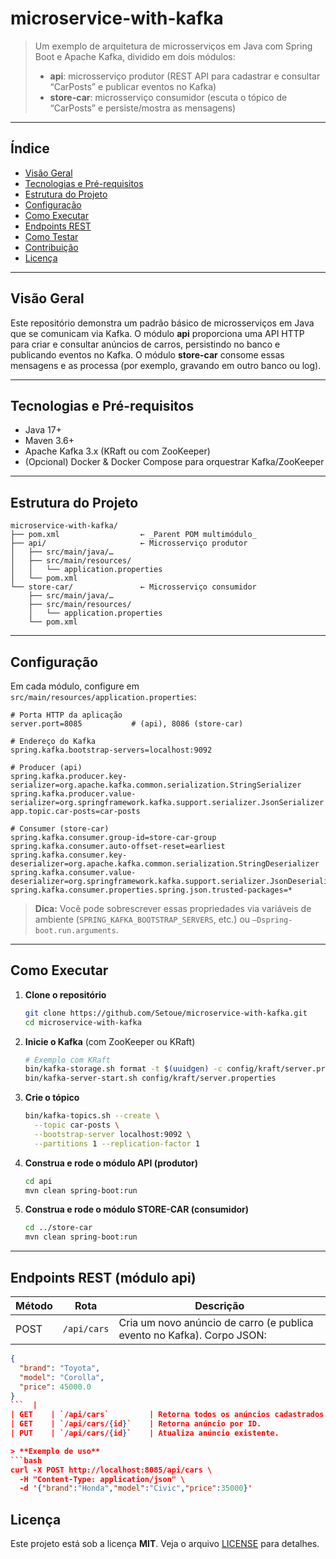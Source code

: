 # microservice-with-kafka

> Um exemplo de arquitetura de microsserviços em Java com Spring Boot e Apache Kafka, dividido em dois módulos:
>
> * **api**: microsserviço produtor (REST API para cadastrar e consultar “CarPosts” e publicar eventos no Kafka)
> * **store-car**: microsserviço consumidor (escuta o tópico de “CarPosts” e persiste/mostra as mensagens)

---

## Índice

* [Visão Geral](#vis%C3%A3o-geral)
* [Tecnologias e Pré-requisitos](#tecnologias-e-pr%C3%A9-requisitos)
* [Estrutura do Projeto](#estrutura-do-projeto)
* [Configuração](#configura%C3%A7%C3%A3o)
* [Como Executar](#como-executar)
* [Endpoints REST](#endpoints-rest)
* [Como Testar](#como-testar)
* [Contribuição](#contribui%C3%A7%C3%A3o)
* [Licença](#licen%C3%A7a)

---

## Visão Geral

Este repositório demonstra um padrão básico de microsserviços em Java que se comunicam via Kafka. O módulo **api** proporciona uma API HTTP para criar e consultar anúncios de carros, persistindo no banco e publicando eventos no Kafka. O módulo **store-car** consome essas mensagens e as processa (por exemplo, gravando em outro banco ou log).

---

## Tecnologias e Pré-requisitos

* Java 17+
* Maven 3.6+
* Apache Kafka 3.x (KRaft ou com ZooKeeper)
* (Opcional) Docker & Docker Compose para orquestrar Kafka/ZooKeeper

---

## Estrutura do Projeto

```
microservice-with-kafka/
├── pom.xml                  ← _Parent POM multimódulo_
├── api/                     ← Microsserviço produtor
│   ├── src/main/java/…  
│   ├── src/main/resources/
│   │   └── application.properties  
│   └── pom.xml  
└── store-car/               ← Microsserviço consumidor
    ├── src/main/java/…  
    ├── src/main/resources/
    │   └── application.properties  
    └── pom.xml  
```

---

## Configuração

Em cada módulo, configure em `src/main/resources/application.properties`:

```properties
# Porta HTTP da aplicação
server.port=8085           # (api), 8086 (store-car)

# Endereço do Kafka
spring.kafka.bootstrap-servers=localhost:9092

# Producer (api)
spring.kafka.producer.key-serializer=org.apache.kafka.common.serialization.StringSerializer
spring.kafka.producer.value-serializer=org.springframework.kafka.support.serializer.JsonSerializer
app.topic.car-posts=car-posts

# Consumer (store-car)
spring.kafka.consumer.group-id=store-car-group
spring.kafka.consumer.auto-offset-reset=earliest
spring.kafka.consumer.key-deserializer=org.apache.kafka.common.serialization.StringDeserializer
spring.kafka.consumer.value-deserializer=org.springframework.kafka.support.serializer.JsonDeserializer
spring.kafka.consumer.properties.spring.json.trusted-packages=*
```

> **Dica:** Você pode sobrescrever essas propriedades via variáveis de ambiente (`SPRING_KAFKA_BOOTSTRAP_SERVERS`, etc.) ou `–Dspring-boot.run.arguments`.

---

## Como Executar

1. **Clone o repositório**

   ```bash
   git clone https://github.com/Setoue/microservice-with-kafka.git
   cd microservice-with-kafka
   ```

2. **Inicie o Kafka** (com ZooKeeper ou KRaft)

   ```bash
   # Exemplo com KRaft
   bin/kafka-storage.sh format -t $(uuidgen) -c config/kraft/server.properties
   bin/kafka-server-start.sh config/kraft/server.properties
   ```

3. **Crie o tópico**

   ```bash
   bin/kafka-topics.sh --create \
     --topic car-posts \
     --bootstrap-server localhost:9092 \
     --partitions 1 --replication-factor 1
   ```

4. **Construa e rode o módulo API (produtor)**

   ```bash
   cd api
   mvn clean spring-boot:run
   ```

5. **Construa e rode o módulo STORE-CAR (consumidor)**

   ```bash
   cd ../store-car
   mvn clean spring-boot:run
   ```

---

## Endpoints REST (módulo **api**)

| Método | Rota        | Descrição                                                              |
| ------ | ----------- | ---------------------------------------------------------------------- |
| POST   | `/api/cars` | Cria um novo anúncio de carro (e publica evento no Kafka). Corpo JSON: |

````json
{
  "brand": "Toyota",
  "model": "Corolla",
  "price": 45000.0
}
```  |
| GET    | `/api/cars`         | Retorna todos os anúncios cadastrados.  |
| GET    | `/api/cars/{id}`    | Retorna anúncio por ID.                |
| PUT    | `/api/cars/{id}`    | Atualiza anúncio existente.            |

> **Exemplo de uso**  
```bash
curl -X POST http://localhost:8085/api/cars \
  -H "Content-Type: application/json" \
  -d '{"brand":"Honda","model":"Civic","price":35000}'
````

## Licença

Este projeto está sob a licença **MIT**. Veja o arquivo [LICENSE](LICENSE) para detalhes.
